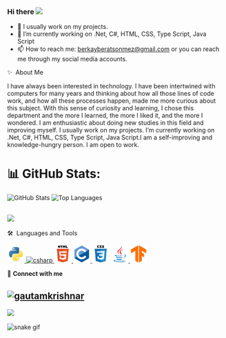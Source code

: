 ### Hi there <a href="https://www.gautamkrishnar.com/"><img src="https://media.giphy.com/media/hvRJCLFzcasrR4ia7z/giphy.gif" width="25px"></a>



- 🔭 I usually work on my projects.
- 🌱 I’m currently working on .Net, C#, HTML, CSS, Type Script, Java Script
- 📫 How to reach me: berkayberatsonmez@gmail.com or you can reach me through my social media accounts.
 
✨&nbsp;&nbsp;About&nbsp;Me
  <br/>
 
 I have always been interested in technology. I have been intertwined with computers for many years and thinking about how all those lines of code work, and how all these processes happen, made me more curious about this subject. With this sense of curiosity and learning, I chose this department and the more I learned, the more I liked it, and the more I wondered. I am enthusiastic about doing new studies in this field and improving myself. I usually work on my projects.  I’m currently working on .Net, C#, HTML, CSS, Type Script, Java Script.I am a self-improving and knowledge-hungry person. I am open to work.


# 📊 GitHub Stats:

<div style="width: 800px;">
  <img src="https://github-readme-stats.vercel.app/api?username=berkayberatsonmez&theme=gotham&hide_border=true&include_all_commits=true&count_private=true&rank_icon=github" alt="GitHub Stats" style="width: 448px">



<img src="https://github-readme-stats.vercel.app/api/top-langs/?username=berkayberatsonmez&theme=gotham&hide_border=true&include_all_commits=true&count_private=true&layout=compact" alt="Top Languages" style="width: 352px">
</div><br/>


![](https://github-readme-streak-stats.herokuapp.com/?user=berkayberatsonmez&theme=gotham&hide_border=true&card_width=800)<br/>


🛠️&nbsp;&nbsp;Languages&nbsp;and&nbsp;Tools
  <br/>
  <p align="left">  <a href="https://www.python.org" target="_blank"> <img src="https://raw.githubusercontent.com/devicons/devicon/master/icons/python/python-original.svg" alt="python" width="40" height="40"/> </a> <a href="https://www.w3schools.com/cs/index.php" target="_blank"> <img src="https://cdn.jsdelivr.net/gh/devicons/devicon/icons/csharp/csharp-original.svg" alt="csharp" width="40" height="40"/> </a> <a href="https://www.w3.org/html/" target="_blank"> <img src="https://raw.githubusercontent.com/devicons/devicon/master/icons/html5/html5-original-wordmark.svg" alt="html5" width="40" height="40"/> </a> <a href="https://www.cprogramming.com/" target="_blank"> <img src="https://raw.githubusercontent.com/devicons/devicon/master/icons/c/c-original.svg" alt="c" width="40" height="40"/> </a> <a href="https://www.w3schools.com/css/" target="_blank"> <img src="https://raw.githubusercontent.com/devicons/devicon/master/icons/css3/css3-original-wordmark.svg" alt="css3" width="40" height="40"/></a>  <a href="https://www.java.com" target="_blank"> <img src="https://raw.githubusercontent.com/devicons/devicon/master/icons/java/java-original.svg" alt="java" width="40" height="40"/> </a> <a href="https://www.tensorflow.org" target="_blank">
<img src="https://raw.githubusercontent.com/devicons/devicon/master/icons/tensorflow/tensorflow-original.svg" alt="tensorflow" width="40" height="40"/> </a>
 
 🔗 **Connect with me**


<a href="https://linkedin.com/in/berkay-berat-sönmez" target="blank"><img align="center" src="https://raw.githubusercontent.com/rahuldkjain/github-profile-readme-generator/master/src/images/icons/Social/linked-in-alt.svg" alt="gautamkrishnar" height="30" width="40" /></a>
---
[![](https://visitcount.itsvg.in/api?id=berkayberatsonmez&icon=6&color=3)](https://visitcount.itsvg.in)

<!-- Proudly created with GPRM ( https://gprm.itsvg.in ) -->

![snake gif](https://github.com/berkayberatsonmez/berkayberatsonmez/blob/output/github-contribution-grid-snake.gif)
